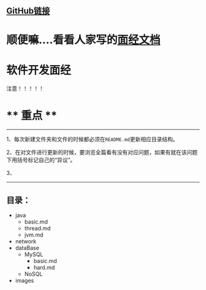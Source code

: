 ## [GitHub链接](https://github.com/Zwbxwwm/doc)
顺便嘛....看看人家写的[面经文档](https://github.com/Snailclimb/JavaGuide)
=======



# 软件开发面经

注意！！！！！

# ** 重点 ** 

------

1、每次新建文件夹和文件的时候都必须在`README.md`更新相应目录结构。

2、在对文件进行更新的时候，要浏览全篇看有没有对应问题，如果有就在该问题下用括号标记自己的“异议”。

3、

------



## 目录：

- java
  - basic.md
  - thread.md
  - jvm.md
- network
- dataBase
  - MySQL
    - basic.md
    - hard.md
  - NoSQL
- images
